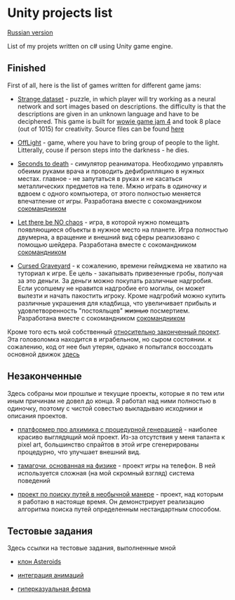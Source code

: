 # Unity projects list

[Russian version](README.ru.md)

List of my projets written on c# using Unity game engine.

## Finished

First of all, here is the list of games written for different game jams:

- [Strange dataset](https://auteam.itch.io/strange-dataset) - puzzle, in which player will try working as a neural network and sort images based on descriptions. 
the difficulty is that the descriptions are given in an unknown language and have to be deciphered. This game is built for [wowie game jam 4](https://itch.io/jam/wowie-jam-4) and took 8 place (out of 1015) for creativity. Source files can be found [here](https://github.com/hevezolly/ImageRecognitionWowie)

- [OffLight](https://auteam.itch.io/offlight) - game, where you have to bring group of people to the light. Litterally, couse if person steps into the darkness - he dies.

- [Seconds to death](https://auteam.itch.io/seconds-to-death) - симулятор реаниматора. Необходимо управлять обеими руками врача и проводить дефибрилляцию в нужных местах.
главное - не запутаться в руках и не касаться металлических предметов на теле.
Мжно играть в одиночку и вдвоем с одного компьютера, от этого полностью меняется впечатление от игры. 
Разработана вместе с сокомандником [сокомандником](https://github.com/Titankrot)

- [Let there be NO chaos](https://auteam.itch.io/let-there-be-no-chaos) - игра, в которой нужно помещать появляющиеся объекты в нужное место на планете.
Игра полностью двумерна, а вращение и внешний вид сферы реализовано с помощью шейдера. 
Разработана вместе с сокомандником [сокомандником](https://github.com/Titankrot)

- [Cursed Graveyard](https://auteam.itch.io/cursed-graveyard) - к сожалению, времени геймджема не хватило на туториал к игре. 
Ее цель - закапывать привезенные гробы, получая за это деньги. За деньги можно покупать различные надгробия. Если усопшему не нравится надгробие его могилы, 
он может вылезти и начать пакостить игроку. Кроме надгробий можно купить различные украшения для кладбища, что увеличивает прибыль и удовлетворенность "постояльцев"
~~жизнью~~ посмертием.
 Разработана вместе с сокомандником [сокомандником](https://github.com/Titankrot)

Кроме того есть мой собственный [относительно законченный проект](https://hevezolly.itch.io/ccube). Эта головоломка находится в играбельном, но сыром состоянии.
к сожалению, код от нее был утерян, однако я попытался воссоздать основной движок [здесь](https://github.com/hevezolly/Cube_game_example)

## Незаконченные

Здесь собраны мои прошлые и текущие проекты, которые я по тем или иным причинам не довел до конца. Я работал над ними полностью в одиночку, 
поэтому с чистой совестью выкладываю исходники и описания проектов.

- [платформер про алхимика с процедурной генерацией](https://github.com/hevezolly/Alchemist_Platformer) - наиболее красиво выглядящий мой проект. 
Из-за отсутствия у меня таланта к pixel art, большинство спрайтов в этой игре сгенерированы процедурно, что улучшает внешний вид.

- [тамагочи, основанная на физике](https://github.com/hevezolly/Tamagotchi) - проект игры на телефон. В ней используется сложная (на мой скромный взгляд) система поведений

- [проект по поиску путей в необычной манере](https://github.com/hevezolly/Pathfinding_Based_Strategy) - проект, над которым я работаю в настояще время. 
Он демонстрирует реализацию алгоритма поиска путей определенным нестандартным способом.

## Тестовые задания 

Здесь ссылки на тестовые задания, выполненные мной

- [клон Asteroids](https://github.com/hevezolly/Asteroids_task)

- [интеграция анимаций](https://github.com/hevezolly/Animation_task)

- [гиперказуальная ферма](https://github.com/hevezolly/Farm_task)
